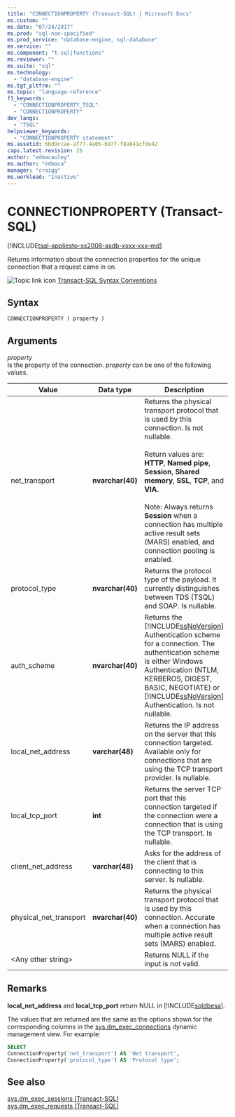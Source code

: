 ```yaml
---
title: "CONNECTIONPROPERTY (Transact-SQL) | Microsoft Docs"
ms.custom: ""
ms.date: "07/24/2017"
ms.prod: "sql-non-specified"
ms.prod_service: "database-engine, sql-database"
ms.service: ""
ms.component: "t-sql|functions"
ms.reviewer: ""
ms.suite: "sql"
ms.technology: 
  - "database-engine"
ms.tgt_pltfrm: ""
ms.topic: "language-reference"
f1_keywords: 
  - "CONNECTIONPROPERTY_TSQL"
  - "CONNECTIONPROPERTY"
dev_langs: 
  - "TSQL"
helpviewer_keywords: 
  - "CONNECTIONPROPERTY statement"
ms.assetid: 6bd9ccae-af77-4a05-b97f-f8ab41cfde42
caps.latest.revision: 25
author: "edmacauley"
ms.author: "edmaca"
manager: "craigg"
ms.workload: "Inactive"
---
```

# CONNECTIONPROPERTY (Transact-SQL)
[!INCLUDE[tsql-appliesto-ss2008-asdb-xxxx-xxx-md](../../includes/tsql-appliesto-ss2008-asdb-xxxx-xxx-md.md)]

Returns information about the connection properties for the unique connection that a request came in on.
  
![Topic link icon](../../database-engine/configure-windows/media/topic-link.gif "Topic link icon") [Transact-SQL Syntax Conventions](../../t-sql/language-elements/transact-sql-syntax-conventions-transact-sql.md)
  
## Syntax  
  
```sql
CONNECTIONPROPERTY ( property )  
```  
  
## Arguments  
*property*  
Is the property of the connection. *property* can be one of the following values.
  
|Value|Data type|Description|  
|---|---|---|
|net_transport|**nvarchar(40)**|Returns the physical transport protocol that is used by this connection. Is not nullable.<br /><br /> Return values are: **HTTP**, **Named pipe**, **Session**, **Shared memory**, **SSL**, **TCP**, and **VIA**.<br /><br /> Note: Always returns **Session** when a connection has multiple active result sets (MARS) enabled, and connection pooling is enabled.|  
|protocol_type|**nvarchar(40)**|Returns the protocol type of the payload. It currently distinguishes between TDS (TSQL) and SOAP. Is nullable.|  
|auth_scheme|**nvarchar(40)**|Returns the [!INCLUDE[ssNoVersion](../../includes/ssnoversion-md.md)] Authentication scheme for a connection. The authentication scheme is either Windows Authentication (NTLM, KERBEROS, DIGEST, BASIC, NEGOTIATE) or [!INCLUDE[ssNoVersion](../../includes/ssnoversion-md.md)] Authentication. Is not nullable.|  
|local_net_address|**varchar(48)**|Returns the IP address on the server that this connection targeted. Available only for connections that are using the TCP transport provider. Is nullable.|  
|local_tcp_port|**int**|Returns the server TCP port that this connection targeted if the connection were a connection that is using the TCP transport. Is nullable.|  
|client_net_address|**varchar(48)**|Asks for the address of the client that is connecting to this server. Is nullable.|  
|physical_net_transport|**nvarchar(40)**|Returns the physical transport protocol that is used by this connection. Accurate when a connection has multiple active result sets (MARS) enabled.|  
|\<Any other string>||Returns NULL if the input is not valid.|  
  
## Remarks  
**local_net_address** and **local_tcp_port** return NULL in [!INCLUDE[sqldbesa](../../includes/sqldbesa-md.md)].
  
The values that are returned are the same as the options shown for the corresponding columns in the [sys.dm_exec_connections](../../relational-databases/system-dynamic-management-views/sys-dm-exec-connections-transact-sql.md) dynamic management view. For example:
  
```sql
SELECT   
ConnectionProperty('net_transport') AS 'Net transport',   
ConnectionProperty('protocol_type') AS 'Protocol type';  
```  
  
## See also
[sys.dm_exec_sessions &#40;Transact-SQL&#41;](../../relational-databases/system-dynamic-management-views/sys-dm-exec-sessions-transact-sql.md)  
[sys.dm_exec_requests &#40;Transact-SQL&#41;](../../relational-databases/system-dynamic-management-views/sys-dm-exec-requests-transact-sql.md)
  
  
